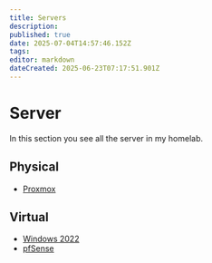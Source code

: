 ```yaml
---
title: Servers
description: 
published: true
date: 2025-07-04T14:57:46.152Z
tags: 
editor: markdown
dateCreated: 2025-06-23T07:17:51.901Z
---
```


# Server
In this section you see all the server in my homelab.


## Physical
- [Proxmox](/home-lab/Server/Proxmox)

## Virtual
- [Windows 2022](/home-lab/Server/Windows2022)
- [pfSense](/home-lab/Server/pfsense)